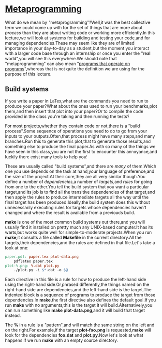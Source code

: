 # [Metaprogramming](https://youtu.be/_Ms1Z4xfqv4)
What do we mean by "metaprogramming"?Well,it was the best collective term we could come up with for the set of things that are more about *process* than they are about writing code or working more efficiently.In this lecture,we will look at systems for building and testing your code,and for managing dependencies.These may seem like they are of limited importance in your day-to-day as a student,but the moment you interact with a larger code base through an internship or once you enter the "real world",you will see this everywhere.We should note that "metaprogramming" can also mean "[programs that operate on programs](https://en.wikipedia.org/wiki/Metaprogramming)",whereas that is not quite the definition we are using for the purpose of this lecture.

## Build systems
If you write a paper in LaTex,what are the commands you need to run to produce your paper?What about the ones used to run your benchmarks,plot them,and then insert that plot into your paper?Or to compile the code provided in the class you're taking and then running the tests?

For most projects,whether they contain code or not,there is a "build process".Some sequence of operations you need to do to go from your inputs to your outputs.Often,that process might have many steps,and many branches.Run this to generate this plot,that to generate those results,and something else to produce the final paper.As with so many of the things we have seen in this class,you are not the first to encounter this annoyance,and luckily there exist many tools to help you!

These are usually called "build systems",and there are *many* of them.Which one you use depends on the task at hand,your language of preference,and the size of the project.At their core,they are all very similar though.You define a number of *dependencies*,a number of *targets*,and *rules* for going from one to the other.You tell the build system that you want a particular target,and its job is to find all the transitive dependencies of that target,and then apply the rules to produce intermediate targets all the way until the final target has been produced.Ideally,the build system does this without unnecessarily executing rules for targets whose dependencies haven't changed and where the result is available from a previouds build.

__make__ is one of the most common build systems out there,and you will usually find it installed on pretty much any UNIX-based computer.It has its warts,but works quite well for simple-to-moderate projects.When you run __make__,it consults a file called __Makefile__ in the current directory.All the targets,their dependencies,and the rules are defined in that file.Let's take a look at one:
```Makefile
paper.pdf: paper.tex plot-data.png
	pdflatex paper.tex
plot-%.png: %.dat plot.py
	./plot.py -i $*.dat -o $@
```
Each directive in this file is a rule for how to produce the left-hand side using the right-hand side.Or,phrased differently,the things named on the right-hand side are dependencies,and the left-hand side is the target.The indented block is a sequence of programs to produce the target from those dependencies.In __make__,the first directive also defines the default goal.If you run __make__ with no arguments,this is the target it will build.Alternatively,you can run something like __make plot-data.png__,and it will build that target instead.

The __%__ in a rule is a "pattern",and will match the same string on the left and on the right.For example,if the target __plot-foo.png__ is requested,__make__ will look for the dependencies __foo.dat__ and __plot.py__.Now let's look at what happens if we run __make__ with an empty source directory.

